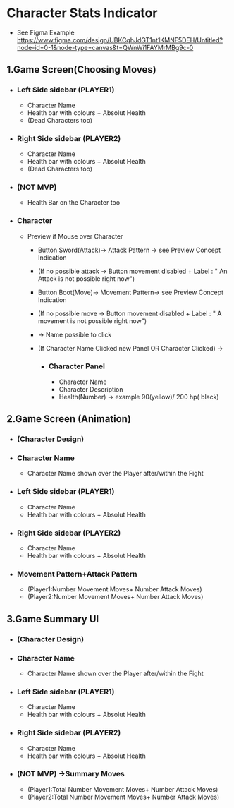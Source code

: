 # Character Stats Indicator 

* See Figma Example https://www.figma.com/design/UBKCqhJdGT1nt1KMNF5DEH/Untitled?node-id=0-1&node-type=canvas&t=QWnWi1FAYMrMBg9c-0
## 1.Game Screen(Choosing Moves)

* ### Left Side sidebar (PLAYER1)
    * Character Name
    * Health bar with colours + Absolut Health
    * (Dead Characters too)

* ### Right Side sidebar (PLAYER2)
    * Character Name
    * Health bar with colours + Absolut Health
    * (Dead Characters too)

* ### (NOT MVP) 
   * Health Bar on the Character too
* ### Character
   * Preview if Mouse over Character 
        * Button Sword(Attack)-> Attack Pattern -> see Preview Concept Indication
        * (If no possible attack -> Button movement disabled + Label : " An Attack is not possible right now")
        * Button Boot(Move)-> Movement Pattern-> see Preview Concept Indication
        * (If no possible move -> Button movement disabled + Label : " A movement is not possible right now")
        * -> Name possible to click

        * (If Character Name Clicked new Panel OR Character Clicked) ->
          * ### Character Panel 
              * Character Name
              * Character Description
              * Health(Number) -> example 90(yellow)/ 200 hp( black)

## 2.Game Screen (Animation)

* ### (Character Design)
  
* ### Character Name
    * Character Name shown over the Player after/within the Fight

* ### Left Side sidebar (PLAYER1)
    * Character Name
    * Health bar with colours + Absolut Health

* ### Right Side sidebar (PLAYER2)
    * Character Name
    * Health bar with colours + Absolut Health


* ### Movement Pattern+Attack Pattern
    * (Player1:Number Movement Moves+ Number Attack Moves)
    * (Player2:Number Movement Moves+ Number Attack Moves)


## 3.Game Summary UI 

* ### (Character Design)
* ### Character Name
    * Character Name shown over the Player after/within the Fight
* ### Left Side sidebar (PLAYER1)
    * Character Name
    * Health bar with colours + Absolut Health

* ### Right Side sidebar (PLAYER2)
    * Character Name
    * Health bar with colours + Absolut Health

* ### (NOT MVP) ->Summary Moves
    * (Player1:Total Number Movement Moves+ Number Attack Moves)
    * (Player2:Total Number Movement Moves+ Number Attack Moves)